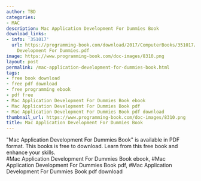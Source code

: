 ```yaml
---
author: TBD
categories:
- MAC
description: Mac Application Development For Dummies Book
download_links:
- info: '351017'
  url: https://programming-book.com/download/2017/ComputerBooks/351017/Mac Application
    Development For Dummies.pdf
image: https://www.programming-book.com/doc-images/8310.png
layout: post
permalink: /mac-application-development-for-dummies-book.html
tags:
- free book download
- free pdf download
- free programming ebook
- pdf free
- Mac Application Development For Dummies Book ebook
- Mac Application Development For Dummies Book pdf
- Mac Application Development For Dummies Book pdf download
thumbnail_url: https://www.programming-book.com/doc-images/8310.png
title: Mac Application Development For Dummies Book
---
```


 
<div class="item-desc text-justify">
  "Mac Application Development For Dummies Book" is available in PDF format. This books is free to download. Learn from this free book and enhance your skills.
  <br>
  #Mac Application Development For Dummies Book ebook, #Mac Application Development For Dummies Book pdf, #Mac Application Development For Dummies Book pdf download
</div>